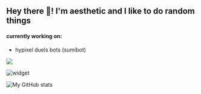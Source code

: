 ## Hey there 👋! I'm aesthetic and I like to do random things  
  
#### currently working on:

- hypixel duels bots (sumibot)  

![](https://komarev.com/ghpvc/?username=aesthetic0001)

![widget](https://discord.c99.nl/widget/theme-2/575109908169752577.png) 

![My GitHub stats](https://github-readme-stats.vercel.app/api?username=aesthetic0001&count_private=true) 
